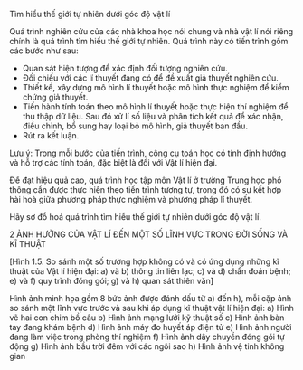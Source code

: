 Tìm hiểu thế giới tự nhiên dưới góc độ vật lí

Quá trình nghiên cứu của các nhà khoa học nói chung và nhà vật lí nói riêng chính là quá trình tìm hiểu thế giới tự nhiên. Quá trình này có tiến trình gồm các bước như sau:
- Quan sát hiện tượng để xác định đối tượng nghiên cứu.
- Đối chiếu với các lí thuyết đang có để đề xuất giả thuyết nghiên cứu.
- Thiết kế, xây dựng mô hình lí thuyết hoặc mô hình thực nghiệm để kiểm chứng giả thuyết.
- Tiến hành tính toán theo mô hình lí thuyết hoặc thực hiện thí nghiệm để thu thập dữ liệu. Sau đó xử lí số liệu và phân tích kết quả để xác nhận, điều chỉnh, bổ sung hay loại bỏ mô hình, giả thuyết ban đầu.
- Rút ra kết luận.

Lưu ý: Trong mỗi bước của tiến trình, công cụ toán học có tính định hướng và hỗ trợ các tính toán, đặc biệt là đối với Vật lí hiện đại.

Để đạt hiệu quả cao, quá trình học tập môn Vật lí ở trường Trung học phổ thông cần được thực hiện theo tiến trình tương tự, trong đó có sự kết hợp hài hoà giữa phương pháp thực nghiệm và phương pháp lí thuyết.

Hãy sơ đồ hoá quá trình tìm hiểu thế giới tự nhiên dưới góc độ vật lí.

2 ẢNH HƯỞNG CỦA VẬT LÍ ĐẾN MỘT SỐ LĨNH VỰC TRONG ĐỜI SỐNG VÀ KĨ THUẬT

[Hình 1.5. So sánh một số trường hợp không có và có ứng dụng những kĩ thuật của Vật lí hiện đại:
a) và b) thông tin liên lạc; c) và d) chẩn đoán bệnh; e) và f) quy trình đóng gói; g) và h) quan sát thiên văn]

Hình ảnh minh họa gồm 8 bức ảnh được đánh dấu từ a) đến h), mỗi cặp ảnh so sánh một lĩnh vực trước và sau khi áp dụng kĩ thuật vật lí hiện đại:
a) Hình vẽ hai con chim bồ câu
b) Hình ảnh mạng lưới kỹ thuật số
c) Hình ảnh bàn tay đang khám bệnh
d) Hình ảnh máy đo huyết áp điện tử
e) Hình ảnh người đang làm việc trong phòng thí nghiệm
f) Hình ảnh dây chuyền đóng gói tự động
g) Hình ảnh bầu trời đêm với các ngôi sao
h) Hình ảnh vệ tinh không gian